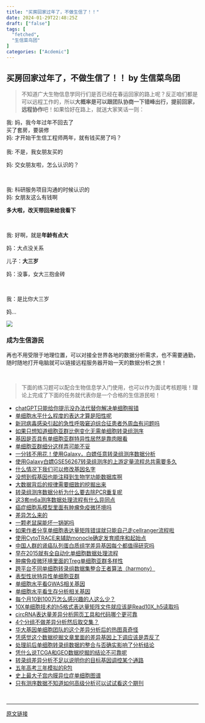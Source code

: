 ```yaml
---
title: "买房回家过年了，不做生信了！！"
date: 2024-01-29T22:48:25Z
draft: ["false"]
tags: [
  "fetched",
  "生信菜鸟团"
]
categories: ["Acdemic"]
---
```

买房回家过年了，不做生信了！！ by 生信菜鸟团
------
<div><section data-tool="mdnice编辑器" data-website="https://www.mdnice.com"><blockquote data-tool="mdnice编辑器"><p>不知道广大生物信息学同行们是否已经在春运回家的路上呢？反正咱们都是可以远程工作的，所以<span><strong>大概率是可以跟团队协商一下错峰出行，提前回家，远程协作</strong></span>吧！如果恰好在路上，就送大家笑话一则：</p></blockquote></section><section><section data-style-type="5" data-tools="新媒体排版" data-id="400620"><section data-style-type="5" data-tools="新媒体排版" data-id="325738"><p><span>我: 妈，我今年过年不回去了<br>买了套房，要装修<br>妈: 才开始干生信工程师两年，就有钱买房了吗？<br><br>我: 不是，我女朋友买的</span></p><p><span>妈: 交女朋友啦，怎么认识的？</span></p><p><span><br></span></p><p><span>我: 科研服务项目沟通的时候认识的<br>妈: 女朋友这么有钱啊</span></p><p><strong><span>多大啦，改天带回来给我看下</span></strong><span><br></span></p><p><span><br></span></p><p><span>我: 好啊，就是<strong>年龄有点大</strong></span></p></section></section></section><p><span>妈：大点没关系</span></p><p><span>儿子：</span><span><strong>大三岁</strong></span></p><p><span>妈：没事，女大三抱金砖</span></p><p><span><br></span></p><p><span>我：是比你大三岁</span></p><p><span>妈…</span></p><p><img data-galleryid="" data-imgfileid="100036329" data-ratio="1.012037037037037" data-s="300,640" data-src="https://mmbiz.qpic.cn/mmbiz_png/iaRJcrq2Los8Kt5MiaESxDBWxXGTlXJ7icbwXlJicbT2rr0pb091T5ZlicrQUBTBGNygOQibMkRic06ic1kGuREcmvMcoA/640?wx_fmt=png&amp;from=appmsg" data-type="png" data-w="1080" src="https://mmbiz.qpic.cn/mmbiz_png/iaRJcrq2Los8Kt5MiaESxDBWxXGTlXJ7icbwXlJicbT2rr0pb091T5ZlicrQUBTBGNygOQibMkRic06ic1kGuREcmvMcoA/640?wx_fmt=png&amp;from=appmsg"></p><section data-tool="mdnice编辑器" data-website="https://www.mdnice.com"><h3 data-tool="mdnice编辑器"><span></span>成为生信游民<span></span></h3><p data-tool="mdnice编辑器">再也不用受限于地理位置，可以对接全世界各地的数据分析需求，也不需要通勤，随时随地打开电脑就可以链接远程服务器开始一天的数据分析之旅！</p><p data-tool="mdnice编辑器"><br></p><section data-tool="mdnice编辑器" data-website="https://www.mdnice.com"><blockquote data-tool="mdnice编辑器">下面的练习题可以配合生物信息学入门使用，也可以作为面试考核题哦！理论上完成了下面的任务就代表你是一个合格的生信游民啦！</blockquote></section><section data-tool="mdnice编辑器" data-website="https://www.mdnice.com" mstvisible="3"><ul data-tool="mdnice编辑器"><li><section><a href="http://mp.weixin.qq.com/s?__biz=MzAxMDkxODM1Ng==&amp;mid=2247523121&amp;idx=1&amp;sn=a9bfa3302dcc59ea709af232e52d82b2&amp;chksm=9b4bdb8aac3c529c26ad139c20a841a65ac1006f230b1db57d08cca36abdb50d28d41b639c75&amp;scene=21#wechat_redirect" msttexthash="155356877" msthash="108" data-linktype="2">chatGPT只能给你提示没办法代替你解决单细胞报错</a></section></li><li><section><a href="http://mp.weixin.qq.com/s?__biz=MzAxMDkxODM1Ng==&amp;mid=2247522758&amp;idx=1&amp;sn=97a223084212ec19dca4ca7e6cd1ee02&amp;chksm=9b4bd97dac3c506b14a3f94852e0566c7f674a5626897ce824d8ff5106438dd051ab9f1b5b69&amp;scene=21#wechat_redirect" msttexthash="102496511" msthash="109" data-linktype="2">单细胞水平什么程度的表达才算是阳性呢</a></section></li><li><section><a href="http://mp.weixin.qq.com/s?__biz=MzAxMDkxODM1Ng==&amp;mid=2247522703&amp;idx=1&amp;sn=10da692b90be9c8ef57d6c4349be611b&amp;chksm=9b4bd934ac3c50225193ddb06b0d706e1284189f22db57a1e3c7a07ef92a15b239413c056b88&amp;scene=21#wechat_redirect" msttexthash="197879825" msthash="110" data-linktype="2">新冠病毒感染引起的急性呼吸窘迫综合征患者外周血有问题吗</a></section></li><li><section><a href="http://mp.weixin.qq.com/s?__biz=MzAxMDkxODM1Ng==&amp;mid=2247522566&amp;idx=1&amp;sn=b7a98a2e4b37e51f7a8adfd7d517b538&amp;chksm=9b4bd9bdac3c50ab0af459c13b85b1dc1b2fdb0fc2ab59c56343e4b07040ebc685dfe2aea0bd&amp;scene=21#wechat_redirect" msttexthash="162821828" msthash="111" data-linktype="2">如果只想知道细胞亚群比例变化无需单细胞转录组测序</a></section></li><li><section><a href="http://mp.weixin.qq.com/s?__biz=MzAxMDkxODM1Ng==&amp;mid=2247522553&amp;idx=1&amp;sn=039e9b209ef55fc4b57511e0fcff8e09&amp;chksm=9b4bd842ac3c5154fddf9fa49f8e02bd3c5aa658164bfb1faba3b14f4c1ea33276f98ab1463f&amp;scene=21#wechat_redirect" msttexthash="130294645" msthash="112" data-linktype="2">基因是否具有单细胞亚群特异性居然是靠肉眼看</a></section></li><li><section><a href="http://mp.weixin.qq.com/s?__biz=MzAxMDkxODM1Ng==&amp;mid=2247522197&amp;idx=1&amp;sn=904f0b4c4e4900e460330dbdc334a391&amp;chksm=9b4bd72eac3c5e38449a1d8a5ae76ca5d5db743e1d01a7a29865e47923c7df34f0200dbf9605&amp;scene=21#wechat_redirect" msttexthash="65417898" msthash="113" data-linktype="2">单细胞亚群细分这样弄可能不妥</a></section></li><li><section><a href="http://mp.weixin.qq.com/s?__biz=MzAxMDkxODM1Ng==&amp;mid=2247522185&amp;idx=1&amp;sn=ff0130eb75591119fc4509b6fcdd7472&amp;chksm=9b4bd732ac3c5e24f1e402751a8606a5d973b153371737afc42975803b46b8e84a04ea7b34b1&amp;scene=21#wechat_redirect" msttexthash="189001332" msthash="114" data-linktype="2">一分钱不用花！使用Galaxy，白嫖任意转录组测序数据分析</a></section></li><li><section><a href="http://mp.weixin.qq.com/s?__biz=MzAxMDkxODM1Ng==&amp;mid=2247522185&amp;idx=2&amp;sn=a58cbcff40987bfa976d36f610561253&amp;chksm=9b4bd732ac3c5e24f5262a09d389e0241cdb66ddc6dba9ae941c15d1797ae818cfa1ee685fed&amp;scene=21#wechat_redirect" msttexthash="235505270" msthash="115" data-linktype="2">使用Galaxy白嫖GSE56267转录组测序的上游定量流程总共需要多久</a></section></li><li><section><a href="http://mp.weixin.qq.com/s?__biz=MzAxMDkxODM1Ng==&amp;mid=2247521988&amp;idx=1&amp;sn=324126f7ac510b809b4d756a21e54304&amp;chksm=9b4bd67fac3c5f699b2b0404b1b3d02b41511e5a978b515adc22d17949fc926af3a7ede1b7f1&amp;scene=21#wechat_redirect" msttexthash="60297549" msthash="116" data-linktype="2">什么情况下我们可以修改基因名字</a></section></li><li><section><a href="http://mp.weixin.qq.com/s?__biz=MzAxMDkxODM1Ng==&amp;mid=2247521567&amp;idx=1&amp;sn=4db63e42d62963ce4dbdb27d6f95d3bd&amp;chksm=9b4bd5a4ac3c5cb258b4a4143f612fe039f053a258ed88da93a9462c97c1d5efcedd94017e81&amp;scene=21#wechat_redirect" msttexthash="110691737" msthash="117" data-linktype="2">没想到假基因也能注释到生物学功能数据库啊</a></section></li><li><section><a href="http://mp.weixin.qq.com/s?__biz=MzAxMDkxODM1Ng==&amp;mid=2247521507&amp;idx=1&amp;sn=5ccda89abbdd95a1cdb6f545ef4a008c&amp;chksm=9b4bd458ac3c5d4e225831a91e343ae3892a598fbb0e4ea17b2f6d6d7c041ab9816d8e8840df&amp;scene=21#wechat_redirect" msttexthash="95046536" msthash="118" data-linktype="2">大数据背后的规律需要细致的挖掘出来</a></section></li><li><section><a href="http://mp.weixin.qq.com/s?__biz=MzAxMDkxODM1Ng==&amp;mid=2247521364&amp;idx=1&amp;sn=294bb0a43936b401a402bfdfec6c6b93&amp;chksm=9b4bd4efac3c5df95387e9100da0eb7a9945532fe1cdec689318e0c28fccad66688c1fdc1122&amp;scene=21#wechat_redirect" msttexthash="99694426" msthash="119" data-linktype="2">转录组测序数据分析为什么要去除PCR重复呢</a></section></li><li><section><a href="http://mp.weixin.qq.com/s?__biz=MzAxMDkxODM1Ng==&amp;mid=2247521340&amp;idx=1&amp;sn=203ad92bed6d372361a07fba66d8b89e&amp;chksm=9b4bd487ac3c5d9171e7680cd3d9354795ae5926354ce52cadec42ccc3e96a9e9e18c98e27b1&amp;scene=21#wechat_redirect" msttexthash="95873037" msthash="120" data-linktype="2">这3套m6a测序数据处理流程有什么异同点</a></section></li><li><section><a href="http://mp.weixin.qq.com/s?__biz=MzAxMDkxODM1Ng==&amp;mid=2247521329&amp;idx=1&amp;sn=87e5c1b96fc4adffafe7d65d5a79e41d&amp;chksm=9b4bd48aac3c5d9cab80885807e388f203df9b1e59fe428a9451500329e2bc5c54128cc94602&amp;scene=21#wechat_redirect" msttexthash="102396931" msthash="121" data-linktype="2">癌症细胞系模型里面有肿瘤免疫微环境吗</a></section></li><li><section><a href="http://mp.weixin.qq.com/s?__biz=MzAxMDkxODM1Ng==&amp;mid=2247521250&amp;idx=1&amp;sn=51b32d199db2aab378a5dc6bea92e4a8&amp;chksm=9b4bd359ac3c5a4f0885ce1dcbafd77c7048b08d6c8c33b5715847969c5af0dcdf8419cc43e3&amp;scene=21#wechat_redirect" msttexthash="18718011" msthash="122" data-linktype="2">差异怎么来的</a></section></li><li><section><a href="http://mp.weixin.qq.com/s?__biz=MzAxMDkxODM1Ng==&amp;mid=2247521221&amp;idx=1&amp;sn=adb246ebb660c8d4ebd1c90c10d27208&amp;chksm=9b4bd37eac3c5a68ec774c6622eb52400b406ebf511000c3f190ce7472696875cdf46a6124f6&amp;scene=21#wechat_redirect" msttexthash="49784748" msthash="123" data-linktype="2">一颗老鼠屎能坏一锅粥吗</a></section></li><li><section><a href="http://mp.weixin.qq.com/s?__biz=MzAxMDkxODM1Ng==&amp;mid=2247521214&amp;idx=1&amp;sn=2d4c0730acff043b408af5b0a54ddc19&amp;chksm=9b4bd305ac3c5a134073231a4c8227c9b82dd36cfbec694c7ba98632d8a603c6336f16e6e41d&amp;scene=21#wechat_redirect" msttexthash="195838383" msthash="124" data-linktype="2">如果作者分享单细胞表达量矩阵错误就只能自己走cellranger流程啦</a></section></li><li><section><a href="http://mp.weixin.qq.com/s?__biz=MzAxMDkxODM1Ng==&amp;mid=2247521083&amp;idx=1&amp;sn=7f1671f1d7220c2658711620c6ffb589&amp;chksm=9b4bd380ac3c5a9650e11847e1a1797b193d8ff5bc47a07e163a818bd8751c676b1ec9a0b760&amp;scene=21#wechat_redirect" msttexthash="145117141" msthash="125" data-linktype="2">使用CytoTRACE来辅助monocle确定发育顺序和起始点</a></section></li><li><section><a href="http://mp.weixin.qq.com/s?__biz=MzAxMDkxODM1Ng==&amp;mid=2247521063&amp;idx=1&amp;sn=e27f9529772cb7fb9642217e18424748&amp;chksm=9b4bd39cac3c5a8a18e925a2b97ed96703c7872685de789b8aed3912a03ae3d6936be1229ac4&amp;scene=21#wechat_redirect" msttexthash="179104224" msthash="126" data-linktype="2">中国人群的肾癌队列蛋白质组学差异基因每个都值得研究吗</a></section></li><li><section><a href="http://mp.weixin.qq.com/s?__biz=MzAxMDkxODM1Ng==&amp;mid=2247520688&amp;idx=2&amp;sn=bf5dfbaef1b99f5b17c27529f7332de5&amp;chksm=9b4bd10bac3c581d498d06e603048e563b6942a650abc5a4f835b054513232586371e0ff9030&amp;scene=21#wechat_redirect" msttexthash="109080075" msthash="127" data-linktype="2">早在2015就有全自动化单细胞数据处理流程</a></section></li><li><section><a href="http://mp.weixin.qq.com/s?__biz=MzAxMDkxODM1Ng==&amp;mid=2247520648&amp;idx=1&amp;sn=6620e3a7f422678fc4a54f4ed4c3b691&amp;chksm=9b4bd133ac3c5825de7c85ae514007e976d2008f9b433bca47b6a34ed58633ac5c31adbadb82&amp;scene=21#wechat_redirect" msttexthash="113106890" msthash="128" data-linktype="2">肿瘤免疫微环境里面的Treg单细胞亚群多样性</a></section></li><li><section><a href="http://mp.weixin.qq.com/s?__biz=MzAxMDkxODM1Ng==&amp;mid=2247520628&amp;idx=2&amp;sn=05fa01504528fd2554cbf39cc0be0e65&amp;chksm=9b4bd1cfac3c58d9a70e56c0fa61743ef8cb40f567d34e355dcc19a5ce6e93584a5d87d06c62&amp;scene=21#wechat_redirect" msttexthash="175576635" msthash="129" data-linktype="2">跨平台不同单细胞转录组数据集整合王者算法（harmony）</a></section></li><li><section><a href="http://mp.weixin.qq.com/s?__biz=MzAxMDkxODM1Ng==&amp;mid=2247520584&amp;idx=2&amp;sn=4c33a5e6284ddfc93480a783018b172e&amp;chksm=9b4bd1f3ac3c58e5f819978240bbf6ba05331550e4d866b5e554c6d4a796e77ed5af8055683c&amp;scene=21#wechat_redirect" msttexthash="53516983" msthash="130" data-linktype="2">表型性状特异性单细胞亚群</a></section></li><li><section><a href="http://mp.weixin.qq.com/s?__biz=MzAxMDkxODM1Ng==&amp;mid=2247520556&amp;idx=2&amp;sn=3a183fa7098c6bc9c88f223d713ec0d5&amp;chksm=9b4bd197ac3c58817fbaae9abc58272207f913a44f6bacbcfe8135cf1aede85c330efc7870df&amp;scene=21#wechat_redirect" msttexthash="44002062" msthash="131" data-linktype="2">单细胞水平看GWAS相关基因</a></section></li><li><section><a href="http://mp.weixin.qq.com/s?__biz=MzAxMDkxODM1Ng==&amp;mid=2247520544&amp;idx=1&amp;sn=6157e32350881d519a151a2241d383a9&amp;chksm=9b4bd19bac3c588d14be26eb7fea0eb5d9ab6a648251ee0cfe6a992c31050cdacb5a790d084f&amp;scene=21#wechat_redirect" msttexthash="62876411" msthash="132" data-linktype="2">单细胞水平看生存分析相关基因</a></section></li><li><section><a href="http://mp.weixin.qq.com/s?__biz=MzAxMDkxODM1Ng==&amp;mid=2247520530&amp;idx=1&amp;sn=14006e8b2a4c48f556b744011fd5ec7e&amp;chksm=9b4bd1a9ac3c58bfb9e2a1c98e34068a59de9bbd23bf6baec121aca01e48db6891cdd6c1da85&amp;scene=21#wechat_redirect" msttexthash="110336499" msthash="133" data-linktype="2">每个月10到100万怎么感兴趣的人这么少？</a></section></li><li><section><a href="http://mp.weixin.qq.com/s?__biz=MzAxMDkxODM1Ng==&amp;mid=2247520519&amp;idx=2&amp;sn=5437a57bc3f8c1c6000a37a57128adfb&amp;chksm=9b4bd1bcac3c58aa4554afe94c598b8866d8e1c7e83cc0d5f05726daf44bc52fbe98016dbbc2&amp;scene=21#wechat_redirect" msttexthash="190137311" msthash="134" data-linktype="2">10X单细胞技术的h5格式表达量矩阵文件就应该是Read10X_h5读取吗</a></section></li><li><section><a href="http://mp.weixin.qq.com/s?__biz=MzAxMDkxODM1Ng==&amp;mid=2247520137&amp;idx=2&amp;sn=ee2ffd35ea32af4e761f02aed479e799&amp;chksm=9b4bcf32ac3c46245dc5b9bcf6b678a32a1b6e4fe43eb752783f0c7cf9d20e2ff6886c81b003&amp;scene=21#wechat_redirect" msttexthash="153373844" msthash="135" data-linktype="2">circRNA表达量差异分析网页工具和代码哪个更可靠</a></section></li><li><section><a href="http://mp.weixin.qq.com/s?__biz=MzAxMDkxODM1Ng==&amp;mid=2247519909&amp;idx=2&amp;sn=963197011ba46472fd67e945c3095e96&amp;chksm=9b4bce1eac3c470843f4bd7c86fa4dcd2d39839b448fbe16817470774eee04ce53401db4604e&amp;scene=21#wechat_redirect" msttexthash="84118853" msthash="136" data-linktype="2">4个分组不做差异分析然后取交集？</a></section></li><li><section><a href="http://mp.weixin.qq.com/s?__biz=MzAxMDkxODM1Ng==&amp;mid=2247519893&amp;idx=1&amp;sn=5bdc95aaebd59061244ce1e7548382d1&amp;chksm=9b4bce2eac3c4738bf185f1f8b7e6edb5857f127c121ea4ffbe49b56845e29c35bd1f4e1b34e&amp;scene=21#wechat_redirect" msttexthash="140907325" msthash="137" data-linktype="2">华大基因单细胞团队的这个差异分析后的热图真奇怪</a></section></li><li><section><a href="http://mp.weixin.qq.com/s?__biz=MzAxMDkxODM1Ng==&amp;mid=2247519893&amp;idx=2&amp;sn=0d1b75cfddc137269777e94284263ab5&amp;chksm=9b4bce2eac3c4738d55fe96f0c23c39b30d12c68b57e6b666bf9c4243efd8d5e9200c7d080d7&amp;scene=21#wechat_redirect" msttexthash="185651050" msthash="138" data-linktype="2">凭感觉这个数据挖掘文章里面的差异基因上下调应该是弄反了</a></section></li><li><section><a href="http://mp.weixin.qq.com/s?__biz=MzAxMDkxODM1Ng==&amp;mid=2247519742&amp;idx=1&amp;sn=af4a3306bcf366e8c7e2b05536a231dd&amp;chksm=9b4bcd45ac3c445303e5c6f280b920d246cde6f0072dcd0c578c988f80688328d8e7910c8c0f&amp;scene=21#wechat_redirect" msttexthash="172933033" msthash="139" data-linktype="2">处理前后单细胞转录组数据的整合与否确实影响了分析结论</a></section></li><li><section><a href="http://mp.weixin.qq.com/s?__biz=MzAxMDkxODM1Ng==&amp;mid=2247519732&amp;idx=1&amp;sn=2f70e2aed55809eeeb8caf08c804504d&amp;chksm=9b4bcd4fac3c4459d35e38e48ffd964f3ac7942b620c62e901d2778420d2db2cd7a89206677a&amp;scene=21#wechat_redirect" msttexthash="109943600" msthash="140" data-linktype="2">凭什么说TCGA和GEO数据挖掘的结论不可靠呢</a></section></li><li><section><a href="http://mp.weixin.qq.com/s?__biz=MzAxMDkxODM1Ng==&amp;mid=2247519719&amp;idx=1&amp;sn=686c7478659fa7648b9cc5e14b71fa5f&amp;chksm=9b4bcd5cac3c444aed618e9247e62575b690622729387c694e572c504e29607b194150374c05&amp;scene=21#wechat_redirect" msttexthash="160449328" msthash="141" data-linktype="2">转录组差异分析不足以说明你的目标基因调控某个通路</a></section></li><li><section><a href="http://mp.weixin.qq.com/s?__biz=MzAxMDkxODM1Ng==&amp;mid=2247519719&amp;idx=2&amp;sn=0a857f321b1871c98995d7ef449712d3&amp;chksm=9b4bcd5cac3c444ad178b53f0ca4a2194e40e3d7c28d66f80242813d4e7968f1be811f47b0ea&amp;scene=21#wechat_redirect" msttexthash="39700609" msthash="142" data-linktype="2">五年高考三年模拟的R包</a></section></li><li><section><a href="http://mp.weixin.qq.com/s?__biz=MzAxMDkxODM1Ng==&amp;mid=2247519458&amp;idx=1&amp;sn=39d7408e9fe99ef030954f5c7a18523c&amp;chksm=9b4bcc59ac3c454fb2e6cdc4428cdbbcba10f35f9904daf5fede53f46c5233fbb259ba6c7f95&amp;scene=21#wechat_redirect" msttexthash="80212782" msthash="143" data-linktype="2">史上最大子宫内膜异位症单细胞图谱</a></section></li><li><section><a href="http://mp.weixin.qq.com/s?__biz=MzAxMDkxODM1Ng==&amp;mid=2247519458&amp;idx=2&amp;sn=eed9830d4141a00090320ef2d768cec3&amp;chksm=9b4bcc59ac3c454f208c7447bac21beaa3e041234c68c2e6af852df62e4ddd80729b0b22775b&amp;scene=21#wechat_redirect" msttexthash="157846091" msthash="144" data-linktype="2">只有测序数据不知道如何高级分析可以试试看这个期刊</a></section></li></ul></section><p data-tool="mdnice编辑器"><br></p></section><p><mp-style-type data-value="10000"></mp-style-type></p></div>  
<hr>
<a href="https://mp.weixin.qq.com/s/yoKCZeopV_k6lm5KDy3vig",target="_blank" rel="noopener noreferrer">原文链接</a>
